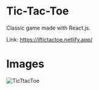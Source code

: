 # Tic-Tac-Toe
Classic game made with React.js.

Link: https://jftictactoe.netlify.app/

# Images
![TicTtacToe](https://user-images.githubusercontent.com/61069716/197440933-1594af01-001d-4d85-9844-482147c32ab4.png)

